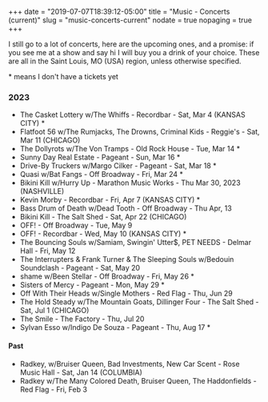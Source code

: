 +++
date = "2019-07-07T18:39:12-05:00"
title = "Music - Concerts (current)"
slug = "music-concerts-current"
nodate = true
nopaging = true
+++

I still go to a lot of concerts, here are the upcoming ones, and a promise: if you see me at a show and say hi I will buy you a drink of your choice. These are all in the Saint Louis, MO (USA) region, unless otherwise specified. 

\* means I don't have a tickets yet

### 2023

* The Casket Lottery w/The Whiffs - Recordbar - Sat, Mar 4 (KANSAS CITY) *
* Flatfoot 56 w/The Rumjacks, The Drowns, Criminal Kids - Reggie's - Sat, Mar 11 (CHICAGO)
* The Dollyrots w/The Von Tramps - Old Rock House - Tue, Mar 14 *
* Sunny Day Real Estate - Pageant - Sun, Mar 16 *
* Drive-By Truckers w/Margo Cilker - Pageant - Sat, Mar 18 * 
* Quasi w/Bat Fangs - Off Broadway - Fri, Mar 24 *
* Bikini Kill w/Hurry Up - Marathon Music Works - Thu Mar 30, 2023 (NASHVILLE) 
* Kevin Morby - Recordbar - Fri, Apr 7 (KANSAS CITY) *
* Bass Drum of Death w/Dead Tooth - Off Broadway - Thu Apr, 13
* Bikini Kill - The Salt Shed - Sat, Apr 22 (CHICAGO)
* OFF! - Off Broadway - Tue, May 9
* OFF! - Recordbar - Wed, May 10 (KANSAS CITY) *
* The Bouncing Souls w/Samiam, Swingin' Utter$, PET NEEDS - Delmar Hall - Fri, May 12 
* The Interrupters & Frank Turner & The Sleeping Souls w/Bedouin Soundclash - Pageant - Sat, May 20 
* shame w/Been Stellar - Off Broadway - Fri, May 26 *
* Sisters of Mercy - Pageant - Mon, May 29 *
* Off With Their Heads w/Single Mothers - Red Flag - Thu, Jun 29
* The Hold Steady w/The Mountain Goats, Dillinger Four - The Salt Shed - Sat, Jul 1 (CHICAGO)
* The Smile - The Factory - Thu, Jul 20
* Sylvan Esso w/Indigo De Souza - Pageant - Thu, Aug 17 * 

#### Past

* Radkey, w/Bruiser Queen, Bad Investments, New Car Scent - Rose Music Hall - Sat, Jan 14 (COLUMBIA)
* Radkey w/The Many Colored Death, Bruiser Queen, The Haddonfields - Red Flag - Fri, Feb 3
